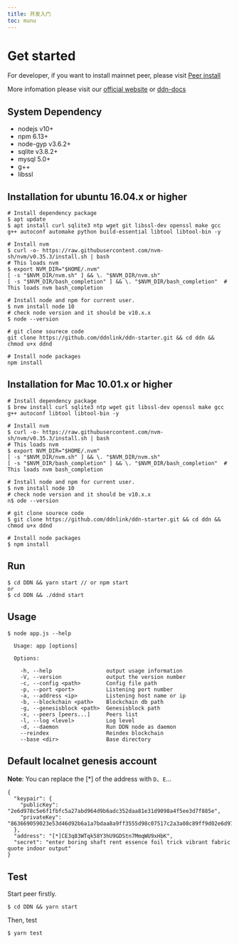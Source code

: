 ```yaml
---
title: 开发入门
toc: munu
---
```


# Get started

For developer, if you want to install mainnet peer, please visit [Peer install](./peer-install)

More infomation please visit our [official website](https://www.ddn.link) or [ddn-docs](http://docs.ddn.link)

## System Dependency

- nodejs v10+
- npm 6.13+
- node-gyp v3.6.2+ 
- sqlite v3.8.2+
- mysql 5.0+
- g++
- libssl

## Installation for ubuntu 16.04.x or higher

```
# Install dependency package
$ apt update
$ apt install curl sqlite3 ntp wget git libssl-dev openssl make gcc g++ autoconf automake python build-essential libtool libtool-bin -y

# Install nvm
$ curl -o- https://raw.githubusercontent.com/nvm-sh/nvm/v0.35.3/install.sh | bash
# This loads nvm
$ export NVM_DIR="$HOME/.nvm"
[ -s "$NVM_DIR/nvm.sh" ] && \. "$NVM_DIR/nvm.sh" 
[ -s "$NVM_DIR/bash_completion" ] && \. "$NVM_DIR/bash_completion"  # This loads nvm bash_completion

# Install node and npm for current user.
$ nvm install node 10
# check node version and it should be v10.x.x
$ node --version

# git clone sourece code
git clone https://github.com/ddnlink/ddn-starter.git && cd ddn && chmod u+x ddnd

# Install node packages
npm install
```

## Installation for Mac 10.01.x or higher

```
# Install dependency package
$ brew install curl sqlite3 ntp wget git libssl-dev openssl make gcc g++ autoconf libtool libtool-bin -y

# Install nvm
$ curl -o- https://raw.githubusercontent.com/nvm-sh/nvm/v0.35.3/install.sh | bash
# This loads nvm
$ export NVM_DIR="$HOME/.nvm"
[ -s "$NVM_DIR/nvm.sh" ] && \. "$NVM_DIR/nvm.sh" 
[ -s "$NVM_DIR/bash_completion" ] && \. "$NVM_DIR/bash_completion"  # This loads nvm bash_completion

# Install node and npm for current user.
$ nvm install node 10
# check node version and it should be v10.x.x
n$ ode --version

# git clone sourece code
$ git clone https://github.com/ddnlink/ddn-starter.git && cd ddn && chmod u+x ddnd

# Install node packages
$ npm install
```

## Run 

```
$ cd DDN && yarn start // or npm start
or
$ cd DDN && ./ddnd start
```

## Usage

```
$ node app.js --help

  Usage: app [options]

  Options:

    -h, --help                 output usage information
    -V, --version              output the version number
    -c, --config <path>        Config file path
    -p, --port <port>          Listening port number
    -a, --address <ip>         Listening host name or ip
    -b, --blockchain <path>    Blockchain db path
    -g, --genesisblock <path>  Genesisblock path
    -x, --peers [peers...]     Peers list
    -l, --log <level>          Log level
    -d, --daemon               Run DDN node as daemon
    --reindex                  Reindex blockchain
    --base <dir>               Base directory
```
## Default localnet genesis account

**Note**: You can replace the [*] of the address with `D`、`E`...

```
{
  "keypair": {
    "publicKey": "2e6d978c5e6f1fbfc5a27abd964d9b6adc352daa81e31d9098a4f5ee3d7f885e",
    "privateKey": "863669059023e53d46d92b6a1a7bdaa8a9ff3555d98c07517c2a3a08c89ff9d02e6d978c5e6f1fbfc5a27abd964d9b6adc352daa81e31d9098a4f5ee3d7f885e"
  },
  "address": "[*]CE3q83WTqk58Y3hU9GDStn7MmqWU9xHbK",
  "secret": "enter boring shaft rent essence foil trick vibrant fabric quote indoor output"
}
```

## Test

Start peer firstly.

```
$ cd DDN && yarn start
```

Then, test

```
$ yarn test
```
